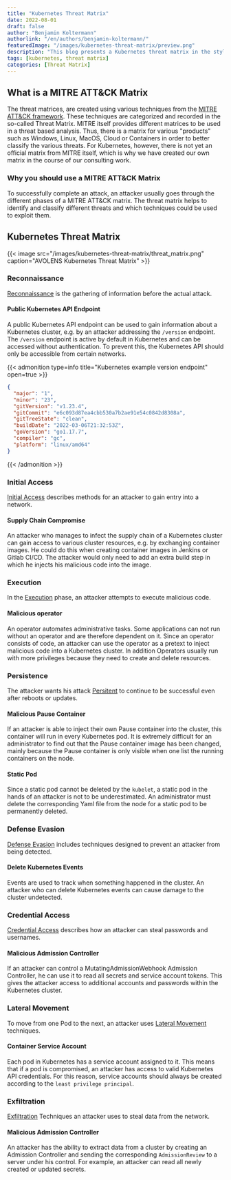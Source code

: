 ```yaml
---
title: "Kubernetes Threat Matrix"
date: 2022-08-01
draft: false
author: "Benjamin Koltermann"
authorlink: "/en/authors/benjamin-koltermann/"
featuredImage: "/images/kubernetes-threat-matrix/preview.png"
description: "This blog presents a Kubernetes threat matrix in the style of a MITRE ATT&CK matrix"
tags: [kubernetes, threat matrix]
categories: [Threat Matrix]
---
```


<!--more-->

## What is a MITRE ATT&CK Matrix

The threat matrices, are created using various techniques from the [MITRE ATT&CK framework](https://attack.mitre.org/). These techniques are categorized and recorded in the so-called Threat Matrix. MITRE itself provides different matrices to be used in a threat based analysis. Thus, there is a matrix for various "products" such as Windows, Linux, MacOS, Cloud or Containers in order to better classify the various threats. For Kubernetes, however, there is not yet an official matrix from MITRE itself, which is why we have created our own matrix in the course of our consulting work.

### Why you should use a MITRE ATT&CK Matrix

To successfully complete an attack, an attacker usually goes through the different phases of a MITRE ATT&CK matrix. The threat matrix helps to identify and classify different threats and which techniques could be used to exploit them.

## Kubernetes Threat Matrix

{{< image src="/images/kubernetes-threat-matrix/threat_matrix.png" caption="AVOLENS Kubernetes Threat Matrix" >}}

### Reconnaissance

[Reconnaissance](https://attack.mitre.org/tactics/TA0043/) is the gathering of information before the actual attack.

#### Public Kubernetes API Endpoint

A public Kubernetes API endpoint can be used to gain information about a Kubernetes cluster, e.g. by an attacker addressing the `/version` endpoint. The `/version` endpoint is active by default in Kubernetes and can be accessed without authentication. To prevent this, the Kubernetes API should only be accessible from certain networks.

{{< admonition type=info title="Kubernetes example version endpoint" open=true >}}

```json
{
  "major": "1",
  "minor": "23",
  "gitVersion": "v1.23.4",
  "gitCommit": "e6c093d87ea4cbb530a7b2ae91e54c0842d8308a",
  "gitTreeState": "clean",
  "buildDate": "2022-03-06T21:32:53Z",
  "goVersion": "go1.17.7",
  "compiler": "gc",
  "platform": "linux/amd64"
}
```

{{< /admonition >}}

### Initial Access

[Initial Access](https://attack.mitre.org/tactics/TA0001/) describes methods for an attacker to gain entry into a network.

#### Supply Chain Compromise

An attacker who manages to infect the supply chain of a Kubernetes cluster can gain access to various cluster resources, e.g. by exchanging container images. He could do this when creating container images in Jenkins or Gitlab CI/CD. The attacker would only need to add an extra build step in which he injects his malicious code into the image.

### Execution

In the [Execution](https://attack.mitre.org/tactics/TA0002/) phase, an attacker attempts to execute malicious code.

#### Malicious operator

An operator automates administrative tasks. Some applications can not run without an operator and are therefore dependent on it. Since an operator consists of code, an attacker can use the operator as a pretext to inject malicious code into a Kubernetes cluster. In addition Operators usually run with more privileges because they need to create and delete resources.

### Persistence

The attacker wants his attack [Persitent](https://attack.mitre.org/tactics/TA0003/) to continue to be successful even after reboots or updates.

#### Malicious Pause Container

If an attacker is able to inject their own Pause container into the cluster, this container will run in every Kubernetes pod. It is extremely difficult for an administrator to find out that the Pause container image has been changed, mainly because the Pause container is only visible when one list the running containers on the node.

#### Static Pod

Since a static pod cannot be deleted by the `kubelet`, a static pod in the hands of an attacker is not to be underestimated. An administrator must delete the corresponding Yaml file from the node for a static pod to be permanently deleted.

### Defense Evasion

[Defense Evasion](https://attack.mitre.org/tactics/TA0005/) includes techniques designed to prevent an attacker from being detected.

#### Delete Kubernetes Events

Events are used to track when something happened in the cluster. An attacker who can delete Kubernetes events can cause damage to the cluster undetected.

### Credential Access

[Credential Access](https://attack.mitre.org/tactics/TA0006/) describes how an attacker can steal passwords and usernames.

#### Malicious Admission Controller

If an attacker can control a MutatingAdmissionWebhook Admission Controller, he can use it to read all secrets and service account tokens. This gives the attacker access to additional accounts and passwords within the Kubernetes cluster.

### Lateral Movement

To move from one Pod to the next, an attacker uses [Lateral Movement](https://attack.mitre.org/tactics/TA0008/) techniques.

#### Container Service Account

Each pod in Kubernetes has a service account assigned to it. This means that if a pod is compromised, an attacker has access to valid Kubernetes API credentials. For this reason, service accounts should always be created according to the `least privilege principal`.

### Exfiltration

[Exfiltration](https://attack.mitre.org/tactics/TA0010/) Techniques an attacker uses to steal data from the network.

#### Malicious Admission Controller

An attacker has the ability to extract data from a cluster by creating an Admission Controller and sending the corresponding `AdmissionReview` to a server under his control. For example, an attacker can read all newly created or updated secrets.

